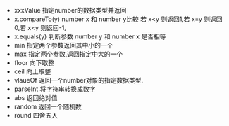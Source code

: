 * xxxValue  指定number的数据类型并返回
* x.compareTo(y)   number x 和 number y比较 若 x<y 则返回1,若 x=y 则返回0,若 x<y 则返回-1,
* x.equals(y)  判断参数 number y 和 number x 是否相等
* min   指定两个参数返回其中小的一个
* max  指定两个参数,返回指定中大的一个
* floor  向下取整
* ceil 向上取整
* vlaueOf   返回一个number对象的指定数据类型.
* parseInt  将字符串转换成数字
* abs  返回绝对值
* random 返回一个随机数
* round  四舍五入